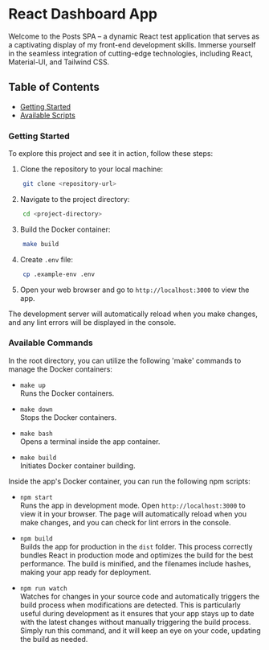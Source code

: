 # React Dashboard App
Welcome to the Posts SPA – a dynamic React test application that serves as a captivating display of my front-end development skills. Immerse yourself in the seamless integration of cutting-edge technologies, including React, Material-UI, and Tailwind CSS.



## Table of Contents
 - [Getting Started](#getting-started)
 - [Available Scripts](#available-commands)



### Getting Started
To explore this project and see it in action, follow these steps:

1. Clone the repository to your local machine: <br>
```sh
    git clone <repository-url>
```

2. Navigate to the project directory: <br>
```sh
    cd <project-directory>
```

3. Build the Docker container: <br>
```sh
    make build
```

4. Create `.env` file:
```sh
    cp .example-env .env
```

5. Open your web browser and go to `http://localhost:3000` to view the app.

The development server will automatically reload when you make changes, and any lint errors will be displayed in the console.



### Available Commands
In the root directory, you can utilize the following 'make' commands to manage the Docker containers:

- `make up` <br>
Runs the Docker containers.

- `make down` <br>
Stops the Docker containers.

- `make bash` <br>
Opens a terminal inside the app container.

- `make build` <br>
Initiates Docker container building.

Inside the app's Docker container, you can run the following npm scripts:

- `npm start` <br>
Runs the app in development mode.
Open `http://localhost:3000` to view it in your browser. The page will automatically reload when you make changes, and you can check for lint errors in the console.

- `npm build` <br>
Builds the app for production in the `dist` folder. This process correctly bundles React in production mode and optimizes the build for the best performance. The build is minified, and the filenames include hashes, making your app ready for deployment.

- `npm run watch` <br>
Watches for changes in your source code and automatically triggers the build process when modifications are detected. This is particularly useful during development as it ensures that your app stays up to date with the latest changes without manually triggering the build process. Simply run this command, and it will keep an eye on your code, updating the build as needed.

